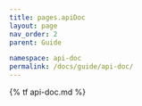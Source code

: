 ```yaml
---
title: pages.apiDoc
layout: page
nav_order: 2
parent: Guide

namespace: api-doc
permalink: /docs/guide/api-doc/
---
```

{% tf api-doc.md %}